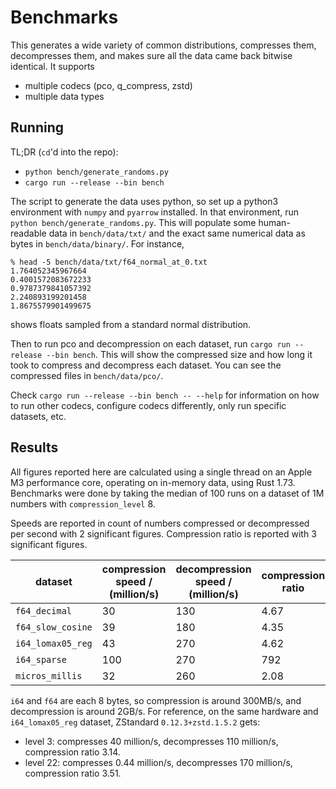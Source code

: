 # Benchmarks

This generates a wide variety of common distributions,
compresses them, decompresses them, and makes sure
all the data came back bitwise identical.
It supports
* multiple codecs (pco, q\_compress, zstd)
* multiple data types

## Running

TL;DR (`cd`'d into the repo):
* `python bench/generate_randoms.py`
* `cargo run --release --bin bench`

The script to generate the data uses python, so set up a python3
environment with `numpy` and `pyarrow` installed.
In that environment, run
`python bench/generate_randoms.py`.
This will populate some human-readable data in `bench/data/txt/` and
the exact same numerical data as bytes in `bench/data/binary/`.
For instance,
```
% head -5 bench/data/txt/f64_normal_at_0.txt
1.764052345967664
0.4001572083672233
0.9787379841057392
2.240893199201458
1.8675579901499675
```
shows floats sampled from a standard normal distribution.

Then to run pco and decompression on each dataset, run
`cargo run --release --bin bench`.
This will show the compressed size and how long
it took to compress and decompress each dataset.
You can see the compressed files in
`bench/data/pco/`.

Check `cargo run --release --bin bench -- --help` for information on how to
run other codecs, configure codecs differently, only run specific datasets,
etc.

## Results

All figures reported here are calculated using a single thread on an Apple
M3 performance core, operating on in-memory data, using Rust 1.73.
Benchmarks were done by taking the median of 100 runs on a dataset of 1M
numbers with `compression_level` 8.

Speeds are reported in count of numbers compressed or decompressed
per second with 2 significant figures.
Compression ratio is reported with 3 significant figures.

| dataset            | compression speed / (million/s) | decompression speed / (million/s) | compression ratio |
|--------------------|---------------------------------|-----------------------------------|-------------------|
| `f64_decimal`      | 30                              | 130                               | 4.67              |
| `f64_slow_cosine`  | 39                              | 180                               | 4.35              |
| `i64_lomax05_reg`  | 43                              | 270                               | 4.62              |
| `i64_sparse`       | 100                             | 270                               | 792               |
| `micros_millis`    | 32                              | 260                               | 2.08              |

`i64` and `f64` are each 8 bytes, so compression is around 300MB/s,
and decompression is around 2GB/s.
For reference, on the same hardware and `i64_lomax05_reg` dataset, ZStandard
`0.12.3+zstd.1.5.2` gets:

* level 3: compresses 40 million/s, decompresses 110 million/s, compression
  ratio 3.14.
* level 22: compresses 0.44 million/s, decompresses 170 million/s,
  compression ratio 3.51.
